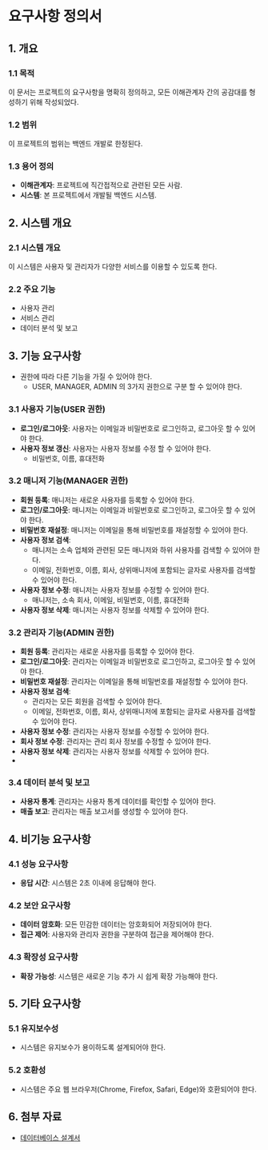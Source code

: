 # 요구사항 정의서

## 1. 개요

### 1.1 목적
이 문서는 프로젝트의 요구사항을 명확히 정의하고, 모든 이해관계자 간의 공감대를 형성하기 위해 작성되었다.

### 1.2 범위
이 프로젝트의 범위는 백엔드 개발로 한정된다.

### 1.3 용어 정의
- **이해관계자**: 프로젝트에 직간접적으로 관련된 모든 사람.
- **시스템**: 본 프로젝트에서 개발될 백엔드 시스템.

## 2. 시스템 개요

### 2.1 시스템 개요
이 시스템은 사용자 및 관리자가 다양한 서비스를 이용할 수 있도록 한다.

### 2.2 주요 기능
- 사용자 관리
- 서비스 관리
- 데이터 분석 및 보고

## 3. 기능 요구사항
- 권한에 따라 다른 기능을 가질 수 있어야 한다.
    - USER, MANAGER, ADMIN 의 3가지 권한으로 구분 할 수 있어야 한다.
  
### 3.1 사용자 기능(USER 권한)
- **로그인/로그아웃**: 사용자는 이메일과 비밀번호로 로그인하고, 로그아웃 할 수 있어야 한다.
- **사용자 정보 갱신**: 사용자는 사용자 정보를 수정 할 수 있어야 한다.
  - 비밀번호, 이름, 휴대전화

### 3.2 매니저 기능(MANAGER 권한)
- **회원 등록**: 매니저는 새로운 사용자를 등록할 수 있어야 한다.
- **로그인/로그아웃**: 매니저는 이메일과 비밀번호로 로그인하고, 로그아웃 할 수 있어야 한다.
- **비밀번호 재설정**: 매니저는 이메일을 통해 비밀번호를 재설정할 수 있어야 한다.
- **사용자 정보 검색**: 
  - 매니저는 소속 업체와 관련된 모든 매니저와 하위 사용자를 검색할 수 있어야 한다.
  - 이메일, 전화번호, 이름, 회사, 상위매니저에 포함되는 글자로 사용자를 검색할 수 있어야 한다.
- **사용자 정보 수정**: 매니저는 사용자 정보를 수정할 수 있어야 한다.
  - 매니저는, 소속 회사, 이메일, 비밀번호, 이름, 휴대전화  
- **사용자 정보 삭제**: 매니저는 사용자 정보를 삭제할 수 있어야 한다.

### 3.2 관리자 기능(ADMIN 권한)
- **회원 등록**: 관리자는 새로운 사용자를 등록할 수 있어야 한다.
- **로그인/로그아웃**: 관리자는 이메일과 비밀번호로 로그인하고, 로그아웃 할 수 있어야 한다.
- **비밀번호 재설정**: 관리자는 이메일을 통해 비밀번호를 재설정할 수 있어야 한다.
- **사용자 정보 검색**:
  - 관리자는 모든 회원을 검색할 수 있어야 한다.
  - 이메일, 전화번호, 이름, 회사, 상위매니저에 포함되는 글자로 사용자를 검색할 수 있어야 한다.
- **사용자 정보 수정**: 관리자는 사용자 정보를 수정할 수 있어야 한다.
- **회사 정보 수정**: 관리자는 관리 회사 정보를 수정할 수 있어야 한다.
- **사용자 정보 삭제**: 관리자는 사용자 정보를 삭제할 수 있어야 한다.
- 
### 3.4 데이터 분석 및 보고
- **사용자 통계**: 관리자는 사용자 통계 데이터를 확인할 수 있어야 한다.
- **매출 보고**: 관리자는 매출 보고서를 생성할 수 있어야 한다.

## 4. 비기능 요구사항

### 4.1 성능 요구사항
- **응답 시간**: 시스템은 2초 이내에 응답해야 한다.

### 4.2 보안 요구사항
- **데이터 암호화**: 모든 민감한 데이터는 암호화되어 저장되어야 한다.
- **접근 제어**: 사용자와 관리자 권한을 구분하여 접근을 제어해야 한다.

### 4.3 확장성 요구사항
- **확장 가능성**: 시스템은 새로운 기능 추가 시 쉽게 확장 가능해야 한다.

## 5. 기타 요구사항

### 5.1 유지보수성
- 시스템은 유지보수가 용이하도록 설계되어야 한다.

### 5.2 호환성
- 시스템은 주요 웹 브라우저(Chrome, Firefox, Safari, Edge)와 호환되어야 한다.

## 6. 첨부 자료

- [데이터베이스 설계서](database_design.md)
